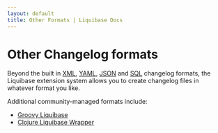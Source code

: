 ```yaml
---
layout: default
title: Other Formats | Liquibase Docs
---
```


# Other Changelog formats

Beyond the built in [XML](xml_format.html), [YAML](yaml_format.html), [JSON](json_format.html) and [SQL](sql_format.html) changelog formats,
the Liquibase extension system allows you to create changelog files in whatever format you like.

Additional community-managed formats include:
- [Groovy Liquibase](https://github.com/liquibase/liquibase-groovy-dsl)
- [Clojure Liquibase Wrapper](https://github.com/kumarshantanu/clj-liquibase)
